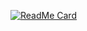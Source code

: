 [![ReadMe Card](https://github-readme-stats.vercel.app/api/pin/?username=LucasStoccoSoldera&repo=DialogFlow-Bot&theme=monokai "DialogFlow-Bot" )](https://github.com/LucasStoccoSoldera/DialogFlow-Bot/)
